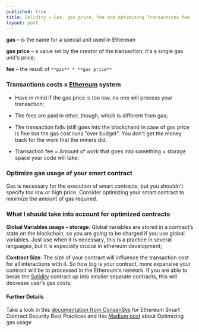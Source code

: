 ```yaml
---
published: true
title: Solidity – Gas, gas price, fee and optimizing Transactions fee
layout: post
---
```


**gas** – is the name for a special unit used in Ethereum

**gas price** – a value set by the creator of the transaction; it's a single gas unit's price;

**fee** – the result of  ` **gas** * **gas price** `

### Transactions costs x [Ethereum] system 

* Have in mind if the gas price is too low, no one will process your transaction;

* The fees are paid in ether, though, which is different from gas; 

* The transaction fails (still goes into the blockchain) in case of gas price is fine but the gas cost runs "over budget". You don't get the money back for the work that the miners did.

* Transaction fee = Amount of work that goes into something + storage space your code will take;

### Optimize gas usage of your smart contract

Gas is necessary for the execution of smart contracts, but you shouldn't specify too low or high price. Consider optimizing your smart contract to minimize the amount of gas required.

### What I should take into account for optimized contracts

**Global Variables usage – storage**: Global variables are stored in a contract’s state on the blockchain, so you are going to be charged if you use global variables. Just use when it is necessary, this is a  practice in several languages, but it is especially crucial in ethereum development;    

**Contract Size**: The size of your contract will influence the transaction cost for all interactions with it. So how big is your contract, more expansive your contract will be to processed in the Ethereum's network. If you are able to break the [Solidity] contract up into smaller separate contracts, this will decrease user’s gas costs;   
  
#### Further Details
Take a look in this [documentation from ConsenSys] for Ethereum Smart Contract Security Best Practices and this [Medium post] about Optimizing gas usage 


[Ethereum]: https://www.ethereum.org/
[Solidity]: http://solidity.readthedocs.io
[documentation from ConsenSys]: https://consensys.github.io/smart-contract-best-practices/
[Medium post]: https://medium.com/coinmonks/optimizing-your-solidity-contracts-gas-usage-9d65334db6c7